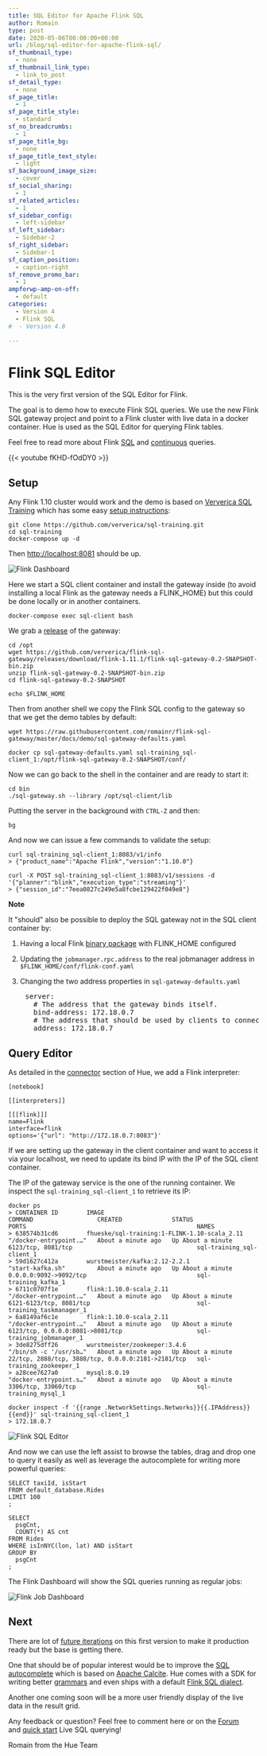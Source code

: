 ```yaml
---
title: SQL Editor for Apache Flink SQL
author: Romain
type: post
date: 2020-05-06T00:00:00+00:00
url: /blog/sql-editor-for-apache-flink-sql/
sf_thumbnail_type:
  - none
sf_thumbnail_link_type:
  - link_to_post
sf_detail_type:
  - none
sf_page_title:
  - 1
sf_page_title_style:
  - standard
sf_no_breadcrumbs:
  - 1
sf_page_title_bg:
  - none
sf_page_title_text_style:
  - light
sf_background_image_size:
  - cover
sf_social_sharing:
  - 1
sf_related_articles:
  - 1
sf_sidebar_config:
  - left-sidebar
sf_left_sidebar:
  - Sidebar-2
sf_right_sidebar:
  - Sidebar-1
sf_caption_position:
  - caption-right
sf_remove_promo_bar:
  - 1
ampforwp-amp-on-off:
  - default
categories:
  - Version 4
  - Flink SQL
#  - Version 4.8

---
```


# Flink SQL Editor

This is the very first version of the SQL Editor for Flink.

The goal is to demo how to execute Flink SQL queries. We use the new Flink SQL gateway project and point to a Flink cluster with live data in a docker container. Hue is used as the SQL Editor for querying Flink tables.

Feel free to read more about Flink [SQL](https://ci.apache.org/projects/flink/flink-docs-master/dev/table/sql/queries.html#queries) and [continuous](https://ci.apache.org/projects/flink/flink-docs-master/dev/table/streaming/dynamic_tables.html#continuous-queries) queries.

{{< youtube fKHD-fOdDY0 >}}

## Setup

Any Flink 1.10 cluster would work and the demo is based on [Ververica SQL Training](https://github.com/ververica/sql-training) which has some easy [setup instructions](https://github.com/ververica/sql-training/wiki/Setting-up-the-Training-Environment):

    git clone https://github.com/ververica/sql-training.git
    cd sql-training
    docker-compose up -d

Then [http://localhost:8081](http://localhost:8081) should be up.

![Flink Dashboard](https://cdn.gethue.com/uploads/2020/05/flink_dashboard.png)

Here we start a SQL client container and install the gateway inside (to avoid installing a local Flink as the gateway needs a FLINK_HOME) but this could be done locally or in another containers.

    docker-compose exec sql-client bash

We grab a [release](https://github.com/ververica/flink-sql-gateway/releases) of the gateway:

    cd /opt
    wget https://github.com/ververica/flink-sql-gateway/releases/download/flink-1.11.1/flink-sql-gateway-0.2-SNAPSHOT-bin.zip
    unzip flink-sql-gateway-0.2-SNAPSHOT-bin.zip
    cd flink-sql-gateway-0.2-SNAPSHOT

    echo $FLINK_HOME

Then from another shell we copy the Flink SQL config to the gateway so that we get the demo tables by default:

    wget https://raw.githubusercontent.com/romainr/flink-sql-gateway/master/docs/demo/sql-gateway-defaults.yaml

    docker cp sql-gateway-defaults.yaml sql-training_sql-client_1:/opt/flink-sql-gateway-0.2-SNAPSHOT/conf/

Now we can go back to the shell in the container and are ready to start it:

    cd bin
    ./sql-gateway.sh --library /opt/sql-client/lib

Putting the server in the background with `CTRL-Z` and then:

    bg

And now we can issue a few commands to validate the setup:

    curl sql-training_sql-client_1:8083/v1/info
    > {"product_name":"Apache Flink","version":"1.10.0"}

    curl -X POST sql-training_sql-client_1:8083/v1/sessions -d '{"planner":"blink","execution_type":"streaming"}'
    > {"session_id":"7eea0827c249e5a8fcbe129422f049e8"}


**Note**

It "should" also be possible to deploy the SQL gateway not in the SQL client container by:

1. Having a local Flink [binary package](https://www.apache.org/dyn/closer.lua/flink/flink-1.10.0/flink-1.10.0-bin-scala_2.11.tgz) with FLINK_HOME configured

2. Updating the `jobmanager.rpc.address` to the real jobmanager address in `$FLINK_HOME/conf/flink-conf.yaml`

3. Changing the two address properties in `sql-gateway-defaults.yaml`

<pre>
    server:
      # The address that the gateway binds itself.
      bind-address: 172.18.0.7
      # The address that should be used by clients to connect to the gateway.
      address: 172.18.0.7
</pre>

## Query Editor

As detailed in the [connector](https://docs.gethue.com/administrator/configuration/connectors/) section of Hue, we add a Flink interpreter:

    [notebook]

    [[interpreters]]

    [[[flink]]]
    name=Flink
    interface=flink
    options='{"url": "http://172.18.0.7:8083"}'

If we are setting up the gateway in the client container and want to access it via your localhost, we need to update its bind IP with the IP of the SQL client container.

The IP of the gateway service is the one of the running container. We inspect the `sql-training_sql-client_1` to retrieve its IP:

    docker ps
    > CONTAINER ID        IMAGE                                                COMMAND                  CREATED              STATUS              PORTS                                                NAMES
    > 638574b31cd6        fhueske/sql-training:1-FLINK-1.10-scala_2.11   "/docker-entrypoint.…"   About a minute ago   Up About a minute   6123/tcp, 8081/tcp                                   sql-training_sql-client_1
    > 59d1627c412a        wurstmeister/kafka:2.12-2.2.1                        "start-kafka.sh"         About a minute ago   Up About a minute   0.0.0.0:9092->9092/tcp                               sql-training_kafka_1
    > 6711c0707f1e        flink:1.10.0-scala_2.11                              "/docker-entrypoint.…"   About a minute ago   Up About a minute   6121-6123/tcp, 8081/tcp                              sql-training_taskmanager_1
    > 6a8149af6c1e        flink:1.10.0-scala_2.11                              "/docker-entrypoint.…"   About a minute ago   Up About a minute   6123/tcp, 0.0.0.0:8081->8081/tcp                     sql-training_jobmanager_1
    > 3de8275dff26        wurstmeister/zookeeper:3.4.6                         "/bin/sh -c '/usr/sb…"   About a minute ago   Up About a minute   22/tcp, 2888/tcp, 3888/tcp, 0.0.0.0:2181->2181/tcp   sql-training_zookeeper_1
    > a28cee7627a0        mysql:8.0.19                                         "docker-entrypoint.s…"   About a minute ago   Up About a minute   3306/tcp, 33060/tcp                                  sql-training_mysql_1

    docker inspect -f '{{range .NetworkSettings.Networks}}{{.IPAddress}}{{end}}' sql-training_sql-client_1
    > 172.18.0.7

![Flink SQL Editor](https://cdn.gethue.com/uploads/2020/05/flink_editor_v1.png)

And now we can use the left assist to browse the tables, drag and drop one to query it easily as well as leverage the autocomplete for writing more powerful queries:

    SELECT taxiId, isStart
    FROM default_database.Rides
    LIMIT 100
    ;

    SELECT
      psgCnt,
      COUNT(*) AS cnt
    FROM Rides
    WHERE isInNYC(lon, lat) AND isStart
    GROUP BY
      psgCnt
    ;

The Flink Dashboard will show the SQL queries running as regular jobs:

![Flink Job Dashboard](https://cdn.gethue.com/uploads/2020/05/flink_dashboard_one_query.png)

## Next

There are lot of [future iterations](https://github.com/cloudera/hue/blob/master/docs/designs/apache_flink.md) on this first version to make it production ready but the base is getting there.

One that should be of popular interest would be to improve the [SQL autocomplete](https://ci.apache.org/projects/flink/flink-docs-master/dev/table/sql/queries.html#supported-syntax) which is based on [Apache Calcite](https://calcite.apache.org/docs/reference.html). Hue comes with a SDK for writing better [grammars](https://docs.gethue.com/developer/development/#sql-parsers) and even ships with a default [Flink SQL dialect](https://github.com/cloudera/hue/tree/master/desktop/core/src/desktop/js/parse/jison/sql/flink).

Another one coming soon will be a more user friendly display of the live data in the result grid.


Any feedback or question? Feel free to comment here or on the <a href="https://discourse.gethue.com/">Forum</a> and <a href="https://docs.gethue.com/quickstart/">quick start</a> Live SQL querying!


Romain from the Hue Team
